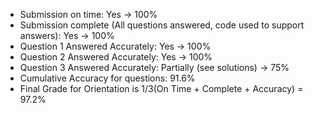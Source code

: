- Submission on time: Yes -> 100%
- Submission complete (All questions answered, code used to support answers): Yes -> 100%
- Question 1 Answered Accurately: Yes -> 100%
- Question 2 Answered Accurately: Yes -> 100%
- Question 3 Answered Accurately: Partially (see solutions) -> 75%
- Cumulative Accuracy for questions: 91.6%
- Final Grade for Orientation is 1/3(On Time + Complete + Accuracy) = 97.2%
